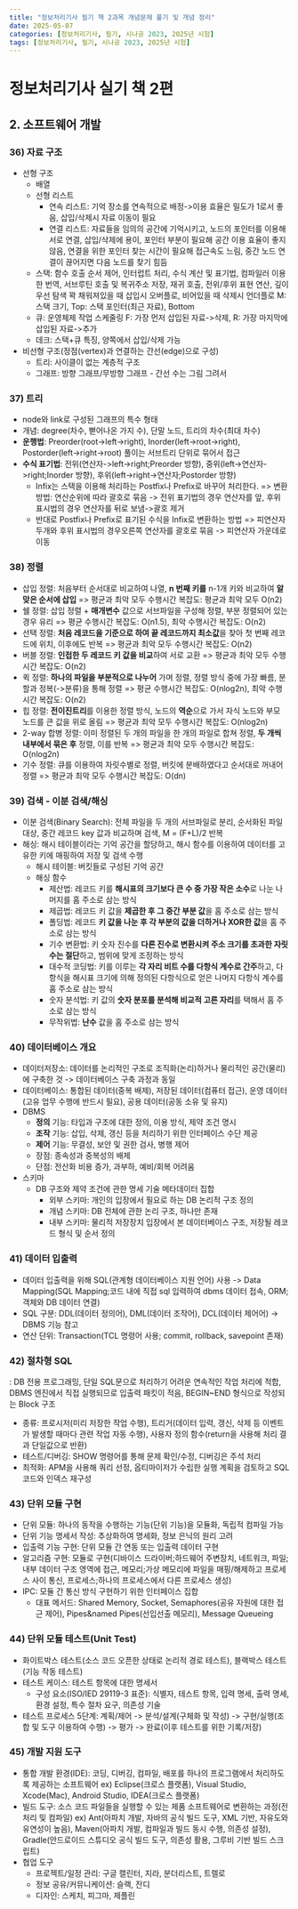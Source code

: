 ```yaml
---
title: "정보처리기사 필기 책 2과목 개념문제 풀기 및 개념 정리"
date: 2025-05-07
categories: [정보처리기사, 필기, 시나공 2023, 2025년 시험]
tags: [정보처리기사, 필기, 시나공 2023, 2025년 시험]
---
```


# 정보처리기사 실기 책 2편

## 2. 소프트웨어 개발

### 36) 자료 구조
- 선형 구조
  - 배열
  - 선형 리스트
    - 연속 리스트: 기억 장소를 연속적으로 배정->이용 효율은 밀도가 1로서 좋음, 삽입/삭제시 자료 이동이 필요
    - 연결 리스트: 자료들을 임의의 공간에 기억시키고, 노드의 포인터를 이용해 서로 연결, 삽입/삭제에 용이, 포인터 부분이 필요해 공간 이용 효율이 좋지 않음, 연결을 위한 포인터 찾는 시간이 필요해 접근속도 느림, 중간 노드 연결이 끊어지면 다음 노드를 찾기 힘듬
  - 스택: 함수 호출 순서 제어, 인터럽트 처리, 수식 계산 및 표기법, 컴파일러 이용한 번역, 서브루틴 호출 및 복귀주소 저장, 재귀 호출, 전위/후위 표현 연산, 깊이 우선 탐색
    꽉 채워져있을 때 삽입시 오버플로, 비어있을 때 삭제시 언더플로
    M: 스택 크기, Top: 스택 포인터(최근 자료), Bottom
  - 큐: 운영체제 작업 스케줄링
    F: 가장 먼저 삽입된 자료->삭제, R: 가장 마지막에 삽입된 자료->추가
  - 데크: 스택+큐 특징, 양쪽에서 삽입/삭제 가능
- 비선형 구조(정점(vertex)과 연결하는 간선(edge)으로 구성)
  - 트리: 사이클이 없는 계층적 구조
  - 그래프: 방향 그래프/무방향 그래프 - 간선 수는 그림 그려서

### 37) 트리
- node와 link로 구성된 그래프의 특수 형태
- 개념: degree(차수, 뻗어나온 가지 수), 단말 노드, 트리의 차수(최대 차수)
- **운행법**: Preorder(root->left->right), Inorder(left->root->right), Postorder(left->right->root)
  풀이는 서브트리 단위로 묶어서 접근
- **수식 표기법**: 전위(연산자->left->right;Preorder 방향), 중위(left->연산자->right;Inorder 방향), 후위(left->right->연산자;Postorder 방향)
  - Infix는 스택을 이용해 처리하는 Postfix나 Prefix로 바꾸어 처리한다.
  => 변환방법: 연산순위에 따라 괄호로 묶음 -> 전위 표기법의 경우 연산자를 앞, 후위 표시법의 경우 연산자를 뒤로 보냄->괄호 제거
  - 반대로 Postfix나 Prefix로 표기된 수식을 Infix로 변환하는 방법
  => 피연산자 두개와 후위 표시법의 경우오른쪽 연산자를 괄호로 묶음 -> 피연산자 가운데로 이동

### 38) 정렬
- 삽입 정렬: 처음부터 순서대로 비교하여 나열, **n 번째 키를** n-1개 키와 비교하여 **알맞은 순서에 삽입**
  => 평균과 최악 모두 수행시간 복잡도: 평균과 최악 모두 O(n2)
- 쉘 정렬: 삽입 정렬 + **매개변수** 값으로 서브파일을 구성해 정렬, 부분 정렬되어 있는 경우 유리
  => 평균 수행시간 복잡도: O(n1.5), 최악 수행시간 복잡도: O(n2)
- 선택 정렬: **처음 레코드을 기준으로 하여 끝 레코드까지 최소값**을 찾아 첫 번째 레코드에 위치, 이후에도 반복
  => 평균과 최악 모두 수행시간 복잡도: O(n2)
- 버블 정렬: **인접한 두 레코드 키 값을 비교**하여 서로 교환
  => 평균과 최악 모두 수행시간 복잡도: O(n2)
- 퀵 정렬: **하나의 파일을 부분적으로 나누어** 가며 정렬, 정렬 방식 중에 가장 빠름, 분할과 정복(->분류)을 통해 정렬
  => 평균 수행시간 복잡도: O(nlog2n), 최악 수행시간 복잡도: O(n2)
- 힙 정렬: **전이진트리**를 이용한 정렬 방식, 노드의 **역순**으로 가서 자식 노드와 부모 노드를 큰 값을 위로 올림
  => 평균과 최악 모두 수행시간 복잡도: O(nlog2n)
- 2-way 합병 정렬: 이미 정렬된 두 개의 파일을 한 개의 파일로 합쳐 정렬, **두 개씩 내부에서 묶은 후** 정렬, 이를 반복
  => 평균과 최악 모두 수행시간 복잡도: O(nlog2n)
- 기수 정렬: 큐를 이용하여 자릿수별로 정렬, 버킷에 분배하였다고 순서대로 꺼내어 정렬
  => 평균과 최악 모두 수행시간 복잡도: O(dn)

### 39) 검색 - 이분 검색/해싱
- 이분 검색(Binary Search): 전체 파일을 두 개의 서브파일로 분리, 순서화된 파일 대상, 중간 레코드 key 값과 비교하며 검색, M = (F+L)/2 반복
- 해싱: 해시 테이블이라는 기억 공간을 할당하고, 해시 함수를 이용하여 데이터를 고유한 키에 매핑하여 저장 및 검색 수행
  - 해시 테이블: 버킷들로 구성된 기억 공간
  - 해싱 함수
    - 제산법: 레코드 키를 **해시표의 크기보다 큰 수 중 가장 작은 소수**로 나눈 나머지를 홈 주소로 삼는 방식
    - 제곱법: 레코드 키 값을 **제곱한 후 그 중간 부분 값**을 홈 주소로 삼는 방식
    - 폴딩법: 레코드 **키 값을 나눈 후 각 부분의 값을 더하거나 XOR한 값**을 홈 주소로 삼는 방식
    - 기수 변환법: 키 숫자 진수를 **다른 진수로 변환시켜 주소 크기를 초과한 자릿수는 절단**하고, 범위에 맞게 조정하는 방식
    - 대수적 코딩법: 키를 이루는 **각 자리 비트 수를 다항식 계수로 간주**하고, 다항식을 해시표 크기에 의해 정의된 다항식으로 얻은 나머지 다항식 계수를 홈 주소로 삼는 방식
    - 숫자 분석법: 키 값의 **숫자 분포를 분석해 비교적 고른 자리**를 택해서 홈 주소로 삼는 방식
    - 무작위법: **난수** 값을 홈 주소로 삼는 방식

### 40) 데이터베이스 개요
- 데이터저장소: 데이터를 논리적인 구조로 조직화(논리)하거나 물리적인 공간(물리)에 구축한 것 -> 데이터베이스 구축 과정과 동일
- 데이터베이스: 통합된 데이터(중복 배제), 저장된 데이터(컴퓨터 접근), 운영 데이터(고유 업무 수행에 반드시 필요), 공용 데이터(공동 소유 및 유지)
- DBMS
  - **정의** 기능: 타입과 구조에 대한 정의, 이용 방식, 제약 조건 명시
  - **조작** 기능: 삽입, 삭제, 갱신 등을 처리하기 위한 인터페이스 수단 제공
  - **제어** 기능: 무결성, 보안 및 권한 검사, 병행 제어
  - 장점: 종속성과 중복성의 배제
  - 단점: 전산화 비용 증가, 과부하, 예비/회복 어려움
- 스키마
  - DB 구조와 제약 조건에 관한 명세 기술 메타데이터 집합
    - 외부 스키마: 개인의 입장에서 필요로 하는 DB 논리적 구조 정의
    - 개념 스키마: DB 전체에 관한 논리 구조, 하나만 존재
    - 내부 스키마: 물리적 저장장치 입장에서 본 데이터베이스 구조, 저장될 레코드 형식 및 순서 정의 

### 41) 데이터 입출력
- 데이터 입출력을 위해 SQL(관계형 데이터베이스 지원 언어) 사용 -> Data Mapping(SQL Mapping;코드 내에 직접 sql 입력하여 dbms 데이터 접속, ORM;객체와 DB 데이터 연결)
- SQL 구분: DDL(데이터 정의어), DML(데이터 조작어), DCL(데이터 제어어) -> DBMS 기능 참고
- 연산 단위: Transaction(TCL 명령어 사용; commit, rollback, savepoint 존재)

### 42) 절차형 SQL
: DB 전용 프로그래밍, 단일 SQL문으로 처리하기 어려운 연속적인 작업 처리에 적합,
DBMS 엔진에서 직접 실행되므로 입출력 패킷이 적음, BEGIN~END 형식으로 작성되는 Block 구조
- 종류: 프로시저(미리 저장한 작업 수행), 트리거(데이터 입력, 갱신, 삭제 등 이벤트가 발생할 때마다 관련 작업 자동 수행), 사용자 정의 함수(return을 사용해 처리 결과 단일값으로 반환)
- 테스트/디버깅: SHOW 명령어를 통해 문제 확인/수정, 디버깅은 주석 처리
- 최적화: APM을 사용해 쿼리 선정, 옵티마이저가 수립한 실행 계획을 검토하고 SQL 코드와 인덱스 재구성

### 43) 단위 모듈 구현
- 단위 모듈: 하나의 동작을 수행하는 기능(단위 기능)을 모듈화, 독립적 컴파일 가능
- 단위 기능 명세서 작성: 추상화하여 명세화, 정보 은닉의 원리 고려
- 입출력 기능 구현: 단위 모듈 간 연동 또는 입출력 데이터 구현
- 알고리즘 구현: 모듈로 구현(디바이스 드라이버;하드웨어 주변장치, 네트워크, 파일;내부 데이터 구조 영역에 접근, 메모리;가상 메모리에 파일을 매핑/해제하고 프로세스 사이 통신, 프로세스;하나의 프로세스에서 다른 프로세스 생성)
- IPC: 모듈 간 통신 방식 구현하기 위한 인터페이스 집합
  - 대표 메서드: Shared Memory, Socket, Semaphores(공유 자원에 대한 접근 제어), Pipes&named Pipes(선입선출 메모리), Message Queueing

### 44) 단위 모듈 테스트(Unit Test)
- 화이트박스 테스트(소스 코드 오픈한 상태로 논리적 경로 테스트), 블랙박스 테스트(기능 작동 테스트)
- 테스트 케이스: 테스트 항목에 대한 명세서
  - 구성 요소(ISO/IED 29119-3 표준): 식별자, 테스트 항목, 입력 명세, 출력 명세, 환경 설정, 특수 절차 요구, 의존성 기술
- 테스트 프로세스 5단계: 계획/제어 -> 분석/설계(구체화 및 작성) -> 구현/실행(조합 및 도구 이용하여 수행) -> 평가 -> 완료(이후 테스트를 위한 기록/저장)

### 45) 개발 지원 도구
- 통합 개발 환경(IDE): 코딩, 디버깅, 컴파일, 배포를 하나의 프로그램에서 처리하도록 제공하는 소프트웨어
  ex) Eclipse(크로스 플랫폼), Visual Studio, Xcode(Mac), Android Studio, IDEA(크로스 플랫폼)
- 빌드 도구: 소스 코드 파일들을 실행할 수 있는 제품 소프트웨어로 변환하는 과정(전처리 및 컴파일)
  ex) Ant(아파치 개발, 자바의 공식 빌드 도구, XML 기반, 자유도와 유연성이 높음), Maven(아파치 개발, 컴파일과 빌드 동시 수행, 의존성 설정), Gradle(안드로이드 스튜디오 공식 빌드 도구, 의존성 활용, 그루비 기반 빌드 스크립트)
- 협업 도구
  - 프로젝트/일정 관리: 구글 캘린터, 지라, 분더리스트, 트렐로
  - 정보 공유/커뮤니케이션: 슬랙, 잔디
  - 디자인: 스케치, 피그마, 제플린